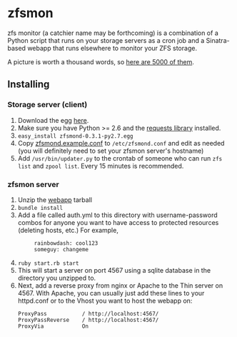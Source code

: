 # zfsmon #
zfs monitor (a catchier name may be forthcoming) is a combination of a Python script that runs on your storage servers as a cron job 
and a Sinatra-based webapp that runs elsewhere to monitor your ZFS storage.

A picture is worth a thousand words, so [here are 5000 of them](http://imgur.com/a/4JP1g).

## Installing ##
### Storage server (client) ###
1. Download the egg [here](https://github.com/downloads/CRBS/zfsmon/zfsmond-0.3.1-py2.7.egg).
2. Make sure you have Python >= 2.6 and the [requests library](http://docs.python-requests.org/en/latest/index.html) installed.
3. ```easy_install zfsmond-0.3.1-py2.7.egg```
4. Copy [zfsmond.example.conf](https://github.com/downloads/CRBS/zfsmon/zfsmond.example.conf) 
   to ```/etc/zfsmond.conf``` and edit as needed (you will definitely need to set your zfsmon server's hostname)
5. Add ```/usr/bin/updater.py``` to the crontab of someone who can run ```zfs list``` and ```zpool list```.
   Every 15 minutes is recommended.

### zfsmon server ###
1. Unzip the [webapp](https://github.com/downloads/CRBS/zfsmon/webapp-1.0.0.tar.gz) tarball
2. ```bundle install```
3. Add a file called auth.yml to this directory with username-password combos for anyone you want
   to have access to protected resources (deleting hosts, etc.)
   For example,
   ```
        rainbowdash: cool123
        someguy: changeme
    ```
4. ```ruby start.rb start```
5. This will start a server on port 4567 using a sqlite database in the directory you unzipped to.
6. Next, add a reverse proxy from nginx or Apache to the Thin server on 4567. With Apache,
   you can usually just add these lines to your httpd.conf or to the Vhost you want to host
   the webapp on:
   ```
   ProxyPass           / http://localhost:4567/
   ProxyPassReverse    / http://localhost:4567/
   ProxyVia            On
   ```